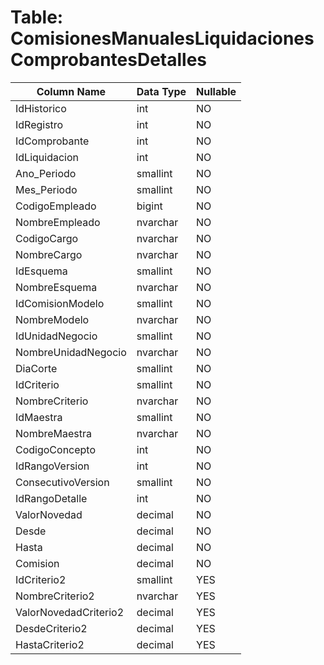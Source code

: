 # Table: ComisionesManualesLiquidacionesComprobantesDetalles

| Column Name | Data Type | Nullable |
|-------------|-----------|----------|
| IdHistorico | int | NO |
| IdRegistro | int | NO |
| IdComprobante | int | NO |
| IdLiquidacion | int | NO |
| Ano_Periodo | smallint | NO |
| Mes_Periodo | smallint | NO |
| CodigoEmpleado | bigint | NO |
| NombreEmpleado | nvarchar | NO |
| CodigoCargo | nvarchar | NO |
| NombreCargo | nvarchar | NO |
| IdEsquema | smallint | NO |
| NombreEsquema | nvarchar | NO |
| IdComisionModelo | smallint | NO |
| NombreModelo | nvarchar | NO |
| IdUnidadNegocio | smallint | NO |
| NombreUnidadNegocio | nvarchar | NO |
| DiaCorte | smallint | NO |
| IdCriterio | smallint | NO |
| NombreCriterio | nvarchar | NO |
| IdMaestra | smallint | NO |
| NombreMaestra | nvarchar | NO |
| CodigoConcepto | int | NO |
| IdRangoVersion | int | NO |
| ConsecutivoVersion | smallint | NO |
| IdRangoDetalle | int | NO |
| ValorNovedad | decimal | NO |
| Desde | decimal | NO |
| Hasta | decimal | NO |
| Comision | decimal | NO |
| IdCriterio2 | smallint | YES |
| NombreCriterio2 | nvarchar | YES |
| ValorNovedadCriterio2 | decimal | YES |
| DesdeCriterio2 | decimal | YES |
| HastaCriterio2 | decimal | YES |
